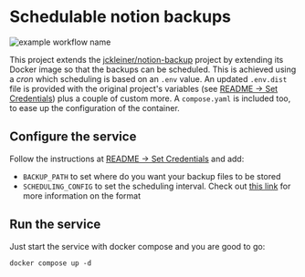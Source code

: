 # Schedulable notion backups

![example workflow name](https://github.com/AsierZunzu/schedulable-notion-backup/actions/workflows/docker-publish.yml/badge.svg?branch=main)

This project extends the [jckleiner/notion-backup](https://github.com/jckleiner/notion-backup) project by extending its Docker image so that the backups can be scheduled. This is achieved using a _cron_ which scheduling is based on an `.env` value.
An updated `.env.dist` file is provided with the original project's variables (see [README -> Set Credentials](https://github.com/jckleiner/notion-backup?tab=readme-ov-file#set-credentials)) plus a couple of custom more. A `compose.yaml` is included too, to ease up the configuration of the container.

## Configure the service
Follow the instructions at [README -> Set Credentials](https://github.com/jckleiner/notion-backup?tab=readme-ov-file#set-credentials) and add:
* `BACKUP_PATH` to set where do you want your backup files to be stored
* `SCHEDULING_CONFIG` to set the scheduling interval. Check out [this link](https://en.wikipedia.org/wiki/Cron) for more information on the format

## Run the service
Just start the service with docker compose and you are good to go:
```
docker compose up -d
```
